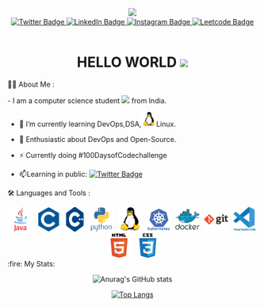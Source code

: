 <div id="header" align="center">
  <img src="https://media.giphy.com/media/jdPMeyv9rn0hZHh8n9/giphy.gif" width="110"/>
</div>

<div id="badges" align="center">
  <a href="https://twitter.com/AkshayBendadi">
    <img src="https://img.shields.io/badge/twitter-blue?style=for-the-badge&logo=Twitter&logoColor=white" alt="Twitter Badge"/>
  </a>
  <a href="https://www.linkedin.com/in/akshay-bendadi/">
 <img src="https://img.shields.io/badge/LinkedIn-blue?style=for-the-badge&logo=linkedin&logoColor=white" alt="LinkedIn Badge"/>
  </a>
  <a href="https://www.instagram.com/imakshay_ab/">
    <img src="https://img.shields.io/badge/Instagram-black?style=for-the-badge&logo=instagram&logoColor=white" alt="Instagram Badge"/>
  </a>
   <a href="https://leetcode.com/Akshay_bendadi/">
    <img src="https://img.shields.io/badge/Leetcode-yellow?style=for-the-badge&logo=leetcode&logoColor=white" alt="Leetcode Badge"/>
  </a>
</div>

<div align="center">
  <img src="https://komarev.com/ghpvc/?username=Akshay-bendadi&style=flat-square&color=blue" alt=""/>
 <h1>
  HELLO WORLD
  <img src="https://media.giphy.com/media/hvRJCLFzcasrR4ia7z/giphy.gif" width="30px"/>
</h1> 
</div>

👨‍🎓 About Me :
<p>  
 - I am a computer science student <img src="https://media.giphy.com/media/WUlplcMpOCEmTGBtBW/giphy.gif" width="30"> from India.

- :telescope: I’m currently learning DevOps,DSA,<img src="https://github.com/devicons/devicon/blob/master/icons/linux/linux-original.svg" width="30">Linux.

- :seedling: Enthusiastic about DevOps and Open-Source.
  
- :zap: Currently doing #100DaysofCodechallenge

- :mailbox:Learning in public: [![Twitter Badge](https://img.shields.io/badge/-Akshay-blue?style=flat&logo=Twitter&logoColor=white)]("https://twitter.com/AkshayBendadi")
</P>

:hammer_and_wrench: Languages and Tools :
<div id="languages" align="center">
  <img src="https://github.com/devicons/devicon/blob/master/icons/java/java-original-wordmark.svg" title="Java" alt="Java" width="50" height="50"/>&nbsp;
  <img src="https://github.com/devicons/devicon/blob/master/icons/c/c-plain.svg" title="C" alt="C" width="50" height="50"/>&nbsp;
  <img src="https://github.com/devicons/devicon/blob/master/icons/cplusplus/cplusplus-plain.svg" title="Cpp" alt="Cpp" width="40" height="50"/>&nbsp;
  <img src="https://github.com/devicons/devicon/blob/master/icons/python/python-original-wordmark.svg" title="python" alt="python" width="50"     height="50"/>&nbsp;
  <img src="https://github.com/devicons/devicon/blob/master/icons/linux/linux-original.svg"  title="linux" alt="linux" width="50"  height="50"/>&nbsp;
  <img src="https://github.com/devicons/devicon/blob/master/icons/kubernetes/kubernetes-plain-wordmark.svg"  title="kubernetes" alt="kubernetes" width="50"  height="50"/>&nbsp;
  <img src="https://github.com/devicons/devicon/blob/master/icons/docker/docker-original-wordmark.svg" title="docker" alt="docker" width="50" height="50"/>&nbsp;
  <img src="https://github.com/devicons/devicon/blob/master/icons/git/git-original-wordmark.svg" title="git" alt="git" width="50" height="50"/>&nbsp;
<img src="https://github.com/devicons/devicon/blob/master/icons/vscode/vscode-original-wordmark.svg" title="vscode" alt="vscode" width="50" height="50"/>&nbsp; 
  <img src="https://github.com/devicons/devicon/blob/master/icons/html5/html5-original-wordmark.svg" title="html5" alt="html5" width="50" height="50"/>&nbsp;
  <img src="https://github.com/devicons/devicon/blob/master/icons/css3/css3-original-wordmark.svg" title="css3" alt="css3" width="50" height="50"/>&nbsp;
<div align="left">
:fire: My Stats:
   </div>
  
 ![Anurag's GitHub stats](https://github-readme-stats.vercel.app/api?username=Akshay&show_icons=true&theme=radical)
  
  [![Top Langs](https://github-readme-stats.vercel.app/api/top-langs/?username=Akshay-bendadi&layout=compact)](https://github.com/anuraghazra/github-readme-stats)
  </div>
